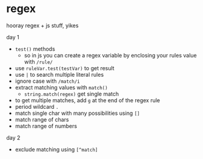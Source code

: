 # regex

hooray regex + js stuff, yikes

day 1
- `test()` methods
  - so in js you can create a regex variable by enclosing your rules value with `/rule/`
- use `ruleVar.test(testVar)` to get result
- use `|` to search multiple literal rules
- ignore case with `/match/i`
- extract matching values with `match()`
  - `string.match(regex)` get single match
- to get multiple matches, add `g` at the end of the regex rule
- period wildcard `.`
- match single char with many possibilities using `[]`
- match range of chars
- match range of numbers

day 2
- exclude matching using `[^match]`